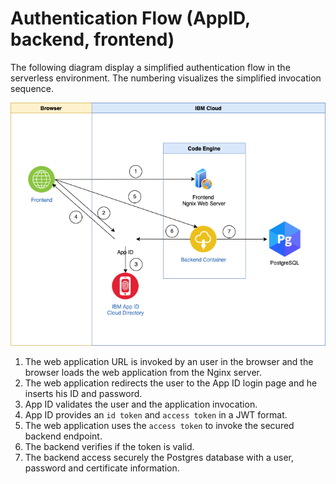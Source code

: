 # Authentication Flow (AppID, backend, frontend)

The following diagram display a simplified authentication flow in the serverless environment.
The numbering visualizes the simplified invocation sequence.

![](../images/thomas/authentication-flow-architecture-serverless-01.png)

1. The web application URL is invoked by an user in the browser and the browser loads the web application from the Nginx server.
2. The web application redirects the user to the App ID login page and he inserts his ID and password.
3. App ID validates the user and the application invocation.
4. App ID provides an `id token` and `access token` in a JWT format.
5. The web application uses the `access token` to invoke the secured backend endpoint.
6. The backend verifies if the token is valid.
7. The backend access securely the Postgres database with a user, password and certificate information. 